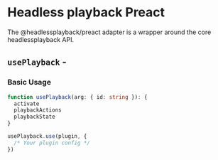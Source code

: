 <script setup>
import BundleSize from '../../components/BundleSize.vue'
</script>

# Headless playback Preact

The @headlessplayback/preact adapter is a wrapper around the core
headlessplayback API.

## `usePlayback` - <BundleSize func="usePlayback" pkg="@headlessplayback/preact" />

### Basic Usage

```ts
function usePlayback(arg: { id: string }): {
  activate
  playbackActions
  playbackState
}

usePlayback.use(plugin, {
  /* Your plugin config */
})
```
